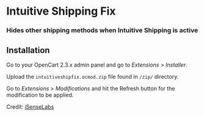 # Intuitive Shipping Fix
### Hides other shipping methods when Intuitive Shipping is active

## Installation

Go to your OpenCart 2.3.x admin panel and go to *Extensions* > *Installer*.

Upload the `intuitiveshipfix.ocmod.zip` file found in `/zip/` directory.

Go to *Extensions* > *Modifications* and hit the Refresh button for the modification to be applied.

Credit: [iSenseLabs](https://isenselabs.com/posts/free-shipping-only-opencart-3x)
